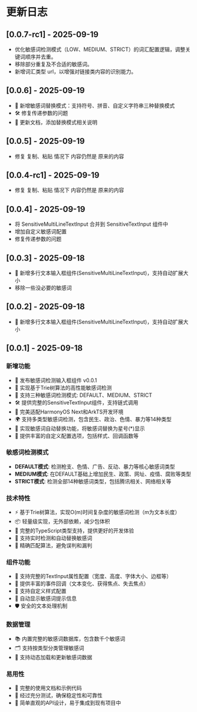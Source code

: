 # 更新日志
## [0.0.7-rc1] - 2025-09-19
- 优化敏感词检测模式（LOW、MEDIUM、STRICT）的词汇配置逻辑，调整关键词顺序并去重。
- 移除部分重复及不合适的敏感词。
- 新增词汇类型 url，以增强对链接类内容的识别能力。


## [0.0.6] - 2025-09-19
- 🔄 新增敏感词替换模式：支持符号、拼音、自定义字符串三种替换模式
- 🛠️ 修复传递参数的问题
- 📝 更新文档，添加替换模式相关说明

## [0.0.5] - 2025-09-19
- 修复 复制、粘贴 情况下 内容仍然是 原来的内容

## [0.0.4-rc1] - 2025-09-19
- 修复 复制、粘贴 情况下 内容仍然是 原来的内容

## [0.0.4] - 2025-09-19
- 将 SensitiveMultiLineTextInput 合并到 SensitiveTextInput 组件中
- 增加自定义敏感词配置
- 修复传递参数的问题

## [0.0.3] - 2025-09-18
- 📏 新增多行文本输入框组件(SensitiveMultiLineTextInput)，支持自动扩展大小
- 移除一些没必要的敏感词

## [0.0.2] - 2025-09-18
- 📏 新增多行文本输入框组件(SensitiveMultiLineTextInput)，支持自动扩展大小


## [0.0.1] - 2025-09-18

### 新增功能
- 🎉 发布敏感词检测输入框组件 v0.0.1
- 🚀 实现基于Trie树算法的高性能敏感词检测
- 🎯 支持三种敏感词检测模式: DEFAULT、MEDIUM、STRICT
- 🛠️ 提供完整的SensitiveTextInput组件，支持链式调用
- 📱 完美适配HarmonyOS Next和ArkTS开发环境
- 🌍 支持多类型敏感词检测，包含民生、政治、色情、暴力等14种类型
- 🔧 实现敏感词自动替换功能，将敏感词替换为星号(*)显示
- 🎨 提供丰富的自定义配置选项，包括样式、回调函数等

### 敏感词检测模式
- **DEFAULT模式**: 检测枪支、色情、广告、反动、暴力等核心敏感词类型
- **MEDIUM模式**: 在DEFAULT基础上增加民生、政策、网址、疫情、腐败等类型
- **STRICT模式**: 检测全部14种敏感词类型，包括腾讯相关、网络相关等

### 技术特性
- ⚡ 基于Trie树算法，实现O(m)时间复杂度的敏感词检测（m为文本长度）
- 📦 轻量级实现，无外部依赖，减少包体积
- 🎨 完整的TypeScript类型支持，提供更好的开发体验
- 🔧 支持实时检测和自动替换敏感词
- 🎯 精确匹配算法，避免误判和漏判

### 组件功能
- 📐 支持完整的TextInput属性配置（宽度、高度、字体大小、边框等）
- 🔔 提供丰富的事件回调（文本变化、获得焦点、失去焦点）
- 🎨 支持自定义样式配置
- 📝 自动显示敏感词提示信息
- 🛡️ 安全的文本处理机制

### 数据管理
- 📚 内置完整的敏感词数据库，包含数千个敏感词
- 🗂️ 支持按类型分类管理敏感词
- 🔄 支持动态加载和更新敏感词数据

### 易用性
- 📖 完整的使用文档和示例代码
- 🧪 经过充分测试，确保稳定性和可靠性
- 🎯 简单直观的API设计，易于集成到现有项目中
